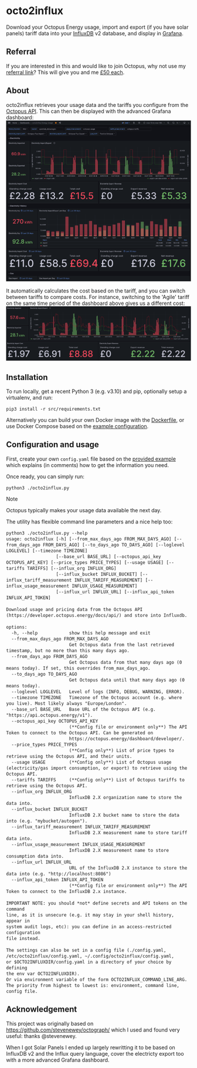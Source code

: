 [//]: # (google-site-verification: bgTzhEZsRR1dfKKZZBBYCEAkwWiVAmkYZE4SKUYvx-I)  
# octo2influx

Download your Octopus Energy usage, import and export (if you have solar panels) tariff data into your [InfluxDB](https://www.influxdata.com/products/influxdb-overview/) v2 database, and display in [Grafana](https://grafana.com/).

## Referral

If you are interested in this and would like to join Octopus, why not use my [referral link](https://share.octopus.energy/night-snail-471)? This will give you and me [£50 each](https://octopus.energy/help-and-faqs/articles/i-have-a-question-about-octopus-pound50-referrals/).

## About

octo2influx retrieves your usage data and the tariffs you configure from the [Octopus API](https://developer.octopus.energy/docs/api/). This can then be displayed with the advanced Grafana dashboard: ![screenshot of the Grafana dashboard](images/grafana-dashboard-overview.png)

It automatically calculates the cost based on the tariff, and you can switch between tariffs to compare costs. For instance, switching to the 'Agile' tariff on the same time period of the dashboard above gives us a different cost: ![screenshot of the electricty cost with a different tariff](images/grafana-example-agile.png)

## Installation

To run locally, get a recent Python 3 (e.g. v3.10) and pip, optionally setup a virtualenv, and run:
```shell
pip3 install -r src/requirements.txt
```

Alternatively you can build your own Docker image with the [Dockerfile](src/Dockerfile), or use Docker Compose based on the [example configuration](docker-compose.example.yml).

## Configuration and usage

First, create your own `config.yaml` file based on the [provided example](src/config.example.yaml) which explains (in comments) how to get the information you need.

Once ready, you can simply run:

```shell
python3 ./octo2influx.py
```
> [!NOTE]
> Octopus typically makes your usage data available the next day.

The utility has flexible command line parameters and a nice help too:

```
python3 ./octo2influx.py --help
usage: octo2influx [-h] [--from_max_days_ago FROM_MAX_DAYS_AGO] [--from_days_ago FROM_DAYS_AGO] [--to_days_ago TO_DAYS_AGO] [--loglevel LOGLEVEL] [--timezone TIMEZONE]
                   [--base_url BASE_URL] [--octopus_api_key OCTOPUS_API_KEY] [--price_types PRICE_TYPES] [--usage USAGE] [--tariffs TARIFFS] [--influx_org INFLUX_ORG]
                   [--influx_bucket INFLUX_BUCKET] [--influx_tariff_measurement INFLUX_TARIFF_MEASUREMENT] [--influx_usage_measurement INFLUX_USAGE_MEASUREMENT]
                   [--influx_url INFLUX_URL] [--influx_api_token INFLUX_API_TOKEN]

Download usage and pricing data from the Octopus API
(https://developer.octopus.energy/docs/api/) and store into Influxdb.

options:
  -h, --help            show this help message and exit
  --from_max_days_ago FROM_MAX_DAYS_AGO
                        Get Octopus data from the last retrieved timestamp, but no more than this many days ago.
  --from_days_ago FROM_DAYS_AGO
                        Get Octopus data from that many days ago (0 means today). If set, this overrides from_max_days_ago.
  --to_days_ago TO_DAYS_AGO
                        Get Octopus data until that many days ago (0 means today).
  --loglevel LOGLEVEL   Level of logs (INFO, DEBUG, WARNING, ERROR).
  --timezone TIMEZONE   Timezone of the Octopus account (e.g. where you live). Most likely always "Europe/London".
  --base_url BASE_URL   Base URL of the Octopus API (e.g. "https://api.octopus.energy/v1").
  --octopus_api_key OCTOPUS_API_KEY
                        (**Config file or environment only**) The API Token to connect to the Octopus API. Can be generated on
                        https://octopus.energy/dashboard/developer/.
  --price_types PRICE_TYPES
                        (**Config only**) List of price types to retrieve using the Octopus API, and their units.
  --usage USAGE         (**Config only**) List of Octopus usage (electricity/gas import consumption, or export) to retrieve using the Octopus API.
  --tariffs TARIFFS     (**Config only**) List of Octopus tariffs to retrieve using the Octopus API.
  --influx_org INFLUX_ORG
                        InfluxDB 2.X organization name to store the data into.
  --influx_bucket INFLUX_BUCKET
                        InfluxDB 2.X bucket name to store the data into (e.g. "mybucket/autogen").
  --influx_tariff_measurement INFLUX_TARIFF_MEASUREMENT
                        InfluxDB 2.X measurement name to store tariff data into.
  --influx_usage_measurement INFLUX_USAGE_MEASUREMENT
                        InfluxDB 2.X measurement name to store consumption data into.
  --influx_url INFLUX_URL
                        URL of the InfluxDB 2.X instance to store the data into (e.g. "http://localhost:8086")
  --influx_api_token INFLUX_API_TOKEN
                        (**Config file or environment only**) The API Token to connect to the InfluxDB 2.x instance.

IMPORTANT NOTE: you should *not* define secrets and API tokens on the command
line, as it is unsecure (e.g. it may stay in your shell history, appear in
system audit logs, etc): you can define in an access-restricted configuration
file instead.

The settings can also be set in a config file (./config.yaml,
/etc/octo2influx/config.yaml, ~/.config/octo2influx/config.yaml,
or $OCTO2INFLUXDIR/config.yaml in a directory of your choice by defining
the env var OCTO2INFLUXDIR).
Or via environment variable of the form OCTO2INFLUX_COMMAND_LINE_ARG.
The priority from highest to lowest is: environment, command line, config file.
```

## Acknowledgement

This project was originally based on https://github.com/stevenewey/octograph/ which I used and found very useful: thanks @stevenewey. 

When I got Solar Panels I ended up largely rewritting it to be based on InfluxDB v2 and the Influx query language, cover the electricty export too with a more advanced Grafana dashboard.
